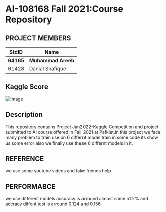 


# AI-108168 Fall 2021:Course Repository #

## PROJECT MEMBERS ##
StdID | Name
------------ | -------------
**64165** | **Muhammad Areeb**
61428 | Danial Shafique


## Kaggle Score ##
![image](https://user-images.githubusercontent.com/89004554/148608918-43c839e8-c574-4a1b-b99d-4fb61b8fc249.png)


## Description ##
This repository contains Project Jan2022-Kaggle Competition and project submitted to AI course offered in Fall 2021 at Pafkiet.in this project we face many problem to train use on 6 differnt model train in some code its show us some error also we finally use these 6 differnt models in it.
## REFERENCE ##
we use some youtube videos and take freinds help 
## PERFORMABCE ##
we use different models accuracy is arround almost same  51.2% and accracy diffent test is arround 0.124 and 0.156 

